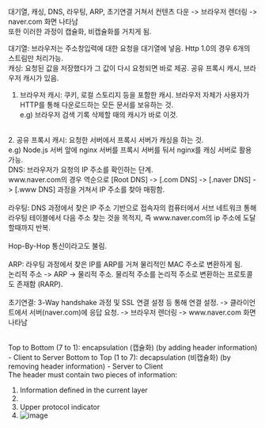 
대기열, 캐싱, DNS, 라우팅, ARP, 초기연결 거쳐서 컨텐츠 다운 -> 브라우저 렌더링 -> naver.com 화면 나타남<br>
또한 이러한 과정이 캡슐화, 비캡슐화를 거치게 됨.
<br>

대기열: 브라우저는 주소창입력에 대한 요청을 대기열에 넣음.
      Http 1.0의 경우 6개의 스트림만 처리가능.
<br>
캐싱: 요청된 값을 저장했다가 그 값이 다시 요청되면 바로 제공. 공유 프록시 캐시, 브라우저 캐시가 있음.
<br>
1. 브라우저 캐시: 쿠키, 로컬 스토리지 등을 포함한 캐시. 브라우저 자체가 사용자가 HTTP를 통해 다운로드하는 모든 문서를 보유하는 것.<br>
   e.g) 브라우저 검색 기록 삭제할 때의 캐시가 바로 이것.
<br>
2. 공유 프록시 캐시: 요청한 서버에서 프록시 서버가 캐싱을 하는 것.
<br>
  e.g) Node.js 서버 앞에 nginx 서버를 프록시 서버를 둬서 nginx를 캐싱 서버로 활용가능.
<br>
DNS: 브라우저가 요청의 IP 주소를 확인하는 단계.
<br>
www.naver.com의 경우 역순으로 [Root DNS] -> [.com DNS] -> [.naver DNS] -> [.www DNS] 과정을 거쳐서 IP 주소를 찾아 매핑함.
<br>
<br>
라우팅: DNS 과정에서 찾은 IP 주소 기반으로 접속자의 컴퓨터에서 서브 네트워크 통해 라우팅 테이블에서 다음 주소 찾는 것을 목적지, 즉 www.naver.com의 ip 주소에 도달할때까지 반복.
<br>
<br>
Hop-By-Hop 통신이라고도 불림.
<br>
<br>
ARP: 라우팅 과정에서 찾은 IP를 ARP를 거쳐 물리적인 MAC 주소로 변환하게 됨. <br>
논리적 주소 -> ARP -> 물리적 주소. 물리적 주소를 논리적 주소로 변환하는 프로토콜도 존재함 (RARP).
<br>
<br>
초기연결: 3-Way handshake 과정 및 SSL 연결 설정 등 통해 연결 설정. -> 클라이언트에서 서버(naver.com)에 응답 요청. -> 브라우저 렌더링 -> www.naver.com 화면 나타남
<br>
<br>

Top to Bottom (7 to 1): encapsulation (캡슐화) (by adding header information) - Client to Server
Bottom to Top (1 to 7): decapsulation (비캡슐화) (by removing header information) - Server to Client
<br>
The header must contain two pieces of information:
<br>
1) Information defined in the current layer
2) <br>
3) Upper protocol indicator<br>
4) ![image](https://user-images.githubusercontent.com/31177070/192488085-76dfc955-793e-40d1-addc-eb7929fd65ca.png)
